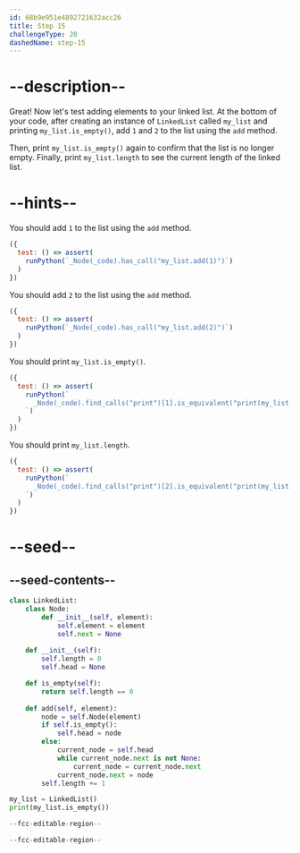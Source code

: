 ```yaml
---
id: 68b9e951e4892721632acc26
title: Step 15
challengeType: 20
dashedName: step-15
---
```


# --description--

Great! Now let's test adding elements to your linked list. At the bottom of your code, after creating an instance of `LinkedList` called `my_list` and printing `my_list.is_empty()`, add `1` and `2` to the list using the `add` method.

Then, print `my_list.is_empty()` again to confirm that the list is no longer empty. Finally, print `my_list.length` to see the current length of the linked list.

# --hints--

You should add `1` to the list using the `add` method.

```js
({
  test: () => assert(
    runPython(`_Node(_code).has_call("my_list.add(1)")`)
  )
})
```

You should add `2` to the list using the `add` method.

```js
({
  test: () => assert(
    runPython(`_Node(_code).has_call("my_list.add(2)")`)
  )
})
```

You should print `my_list.is_empty()`.

```js
({
  test: () => assert(
    runPython(`
      _Node(_code).find_calls("print")[1].is_equivalent("print(my_list.is_empty())")
    `)
  )
})
```

You should print `my_list.length`.

```js
({
  test: () => assert(
    runPython(`
      _Node(_code).find_calls("print")[2].is_equivalent("print(my_list.length)")
    `)
  )
})
```

# --seed--

## --seed-contents--

```py
class LinkedList:
    class Node:
        def __init__(self, element):
            self.element = element
            self.next = None
            
    def __init__(self):
        self.length = 0
        self.head = None

    def is_empty(self):
        return self.length == 0
    
    def add(self, element):
        node = self.Node(element)
        if self.is_empty():
            self.head = node
        else:
            current_node = self.head
            while current_node.next is not None:
                current_node = current_node.next
            current_node.next = node
        self.length += 1

my_list = LinkedList()
print(my_list.is_empty())

--fcc-editable-region--

--fcc-editable-region--
```
